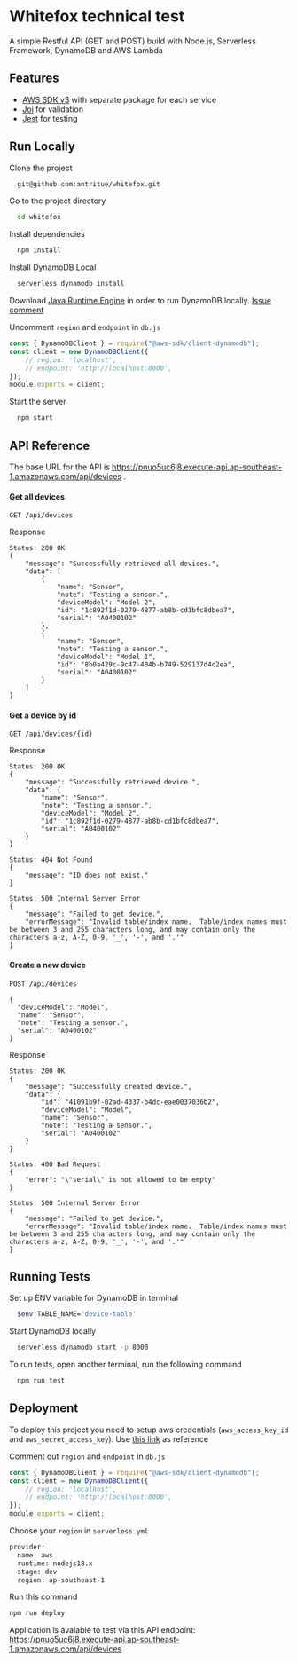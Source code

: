 
# Whitefox technical test

A simple Restful API (GET and POST) build with Node.js, Serverless Framework, DynamoDB and AWS Lambda


## Features

- [AWS SDK v3](https://docs.aws.amazon.com/AWSJavaScriptSDK/v3/latest/clients/client-dynamodb/index.html) with separate package for each service
- [Joi](https://joi.dev/) for validation
- [Jest](https://jestjs.io/) for testing


## Run Locally

Clone the project

```bash
  git@github.com:antritue/whitefox.git
```

Go to the project directory

```bash
  cd whitefox
```

Install dependencies

```bash
  npm install
```

Install DynamoDB Local

```bash
  serverless dynamodb install
```

Download [Java Runtime Engine](https://www.java.com/en/download/manual.jsp) in order to run DynamoDB locally. [Issue comment](https://github.com/99x/serverless-dynamodb-local/issues/210#issuecomment-486700221)

Uncomment `region` and `endpoint` in `db.js`

```javascript
const { DynamoDBClient } = require("@aws-sdk/client-dynamodb");
const client = new DynamoDBClient({
    // region: 'localhost',
    // endpoint: 'http://localhost:8000',
});
module.exports = client;
```

Start the server

```bash
  npm start
```


## API Reference

The base URL for the API is https://pnuo5uc6j8.execute-api.ap-southeast-1.amazonaws.com/api/devices .

#### Get all devices

```http
GET /api/devices 
```
Response

```http
Status: 200 OK
{
	"message": "Successfully retrieved all devices.",
	"data": [
		{
			"name": "Sensor",
			"note": "Testing a sensor.",
			"deviceModel": "Model 2",
			"id": "1c892f1d-0279-4877-ab8b-cd1bfc8dbea7",
			"serial": "A0400102"
		},
		{
			"name": "Sensor",
			"note": "Testing a sensor.",
			"deviceModel": "Model 1",
			"id": "8b0a429c-9c47-404b-b749-529137d4c2ea",
			"serial": "A0400102"
		}
	]
}
```

#### Get a device by id

```http
GET /api/devices/{id}
```

Response

```http
Status: 200 OK
{
	"message": "Successfully retrieved device.",
	"data": {
		"name": "Sensor",
		"note": "Testing a sensor.",
		"deviceModel": "Model 2",
		"id": "1c892f1d-0279-4877-ab8b-cd1bfc8dbea7",
		"serial": "A0400102"
	}
}
```

```http
Status: 404 Not Found
{
	"message": "ID does not exist."
}
```

```http
Status: 500 Internal Server Error
{
	"message": "Failed to get device.",
	"errorMessage": "Invalid table/index name.  Table/index names must be between 3 and 255 characters long, and may contain only the characters a-z, A-Z, 0-9, '_', '-', and '.'"
}
```

#### Create a new device

```http
POST /api/devices 

{
  "deviceModel": "Model",
  "name": "Sensor",
  "note": "Testing a sensor.",
  "serial": "A0400102"
}
```

Response

```http
Status: 200 OK
{
	"message": "Successfully created device.",
	"data": {
		"id": "41091b9f-02ad-4337-b4dc-eae0037036b2",
		"deviceModel": "Model",
		"name": "Sensor",
		"note": "Testing a sensor.",
		"serial": "A0400102"
	}
}
```

```http
Status: 400 Bad Request
{
	"error": "\"serial\" is not allowed to be empty"
}
```

```http
Status: 500 Internal Server Error
{
	"message": "Failed to get device.",
	"errorMessage": "Invalid table/index name.  Table/index names must be between 3 and 255 characters long, and may contain only the characters a-z, A-Z, 0-9, '_', '-', and '.'"
}
```
## Running Tests

Set up ENV variable for DynamoDB in terminal

```bash
  $env:TABLE_NAME='device-table'
```
Start DynamoDB locally
```bash
  serverless dynamodb start -p 8000
```

To run tests, open another terminal, run the following command

```bash
  npm run test
```
## Deployment

To deploy this project you need to setup aws credentials (`aws_access_key_id` and `aws_secret_access_key`). Use [this link](https://docs.aws.amazon.com/sdk-for-java/v1/developer-guide/setup-credentials.html) as reference

Comment out `region` and `endpoint` in `db.js`

```javascript
const { DynamoDBClient } = require("@aws-sdk/client-dynamodb");
const client = new DynamoDBClient({
    // region: 'localhost',
    // endpoint: 'http://localhost:8000',
});
module.exports = client;
```

Choose your `region` in `serverless.yml`

```bash
provider:
  name: aws
  runtime: nodejs18.x
  stage: dev
  region: ap-southeast-1
```

Run this command
```bash
npm run deploy
```
Application is avalable to test via this API endpoint: https://pnuo5uc6j8.execute-api.ap-southeast-1.amazonaws.com/api/devices 

